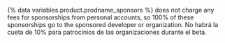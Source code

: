 {% data variables.product.prodname_sponsors %} does not charge any fees for sponsorships from personal accounts, so 100% of these sponsorships go to the sponsored developer or organization. No habrá la cueta de 10% para patrocinios de las organizaciones durante el beta.
